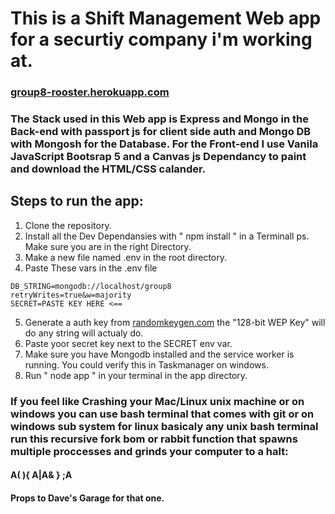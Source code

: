 # This is a Shift Management Web app for a securtiy company i'm working at.
### [group8-rooster.herokuapp.com](https://www.group8-rooster.herokuapp.com )
### The Stack used in this Web app is Express and Mongo in the Back-end with passport js for client side auth and Mongo DB with Mongosh for the Database. For the Front-end I use Vanila JavaScript Bootsrap 5 and a Canvas js Dependancy to paint and download the HTML/CSS calander.

## Steps to run the app:
1. Clone the repository.
2. Install all the Dev Dependansies with " npm install " in a Terminall ps. Make sure you are in the right Directory.
3. Make a new file named .env in the root directory.
4. Paste These vars in the .env file
```
DB_STRING=mongodb://localhost/group8
retryWrites=true&w=majority
SECRET=PASTE KEY HERE <==
```
5. Generate a auth key from [randomkeygen.com](randomkeygen.com) the "128-bit WEP Key" will do any string will actualy do.
6. Paste yoor secret key next to the SECRET env var.
7. Make sure you have Mongodb installed and the service worker is running. You could verify this in Taskmanager on windows.
8. Run " node app " in your terminal in the app directory.

### If you feel like Crashing your Mac/Linux unix machine or on windows you can use bash terminal that comes with git or on windows sub system for linux basicaly any unix bash terminal run this recursive fork bom or rabbit function that spawns multiple proccesses and grinds your computer to a halt:

#### A( ){ A|A& } ;A

#### Props to Dave's Garage for that one.



